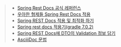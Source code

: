

> - [Spring Rest Docs 공식 레퍼런스](https://docs.spring.io/spring-restdocs/docs/current/reference/html5/#getting-started)  
> - [우아한 형제들 Spring Rest Docs 적용](https://techblog.woowahan.com/2597/)   
> - [Spring REST Docs 적용 및 최적화 하기](https://backtony.github.io/spring/2021-10-15-spring-test-3/)
> - [Spring rest docs 적용기(gradle 7.0.2)](https://velog.io/@max9106/Spring-Spring-rest-docs%EB%A5%BC-%EC%9D%B4%EC%9A%A9%ED%95%9C-%EB%AC%B8%EC%84%9C%ED%99%94)
> - [Spring REST Docs에 DTO의 Validation 정보 담기](https://velog.io/@dae-hwa/REST-Docs%EC%97%90-DTO%EC%9D%98-Validation-%EC%A0%95%EB%B3%B4-%EB%8B%B4%EA%B8%B0)
> - [AsciiiDoc 문법](https://docs.netapp.com/ko-kr/contribute/asciidoc_syntax.html)